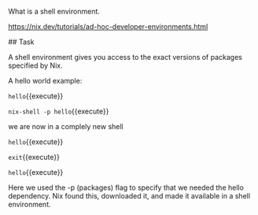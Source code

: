 What is a shell environment.

https://nix.dev/tutorials/ad-hoc-developer-environments.html


## Task

A shell environment gives you access to the exact versions of packages specified by Nix.

A hello world example:

`hello`{{execute}}

`nix-shell -p hello`{{execute}}

we are now in a complely new shell

`hello`{{execute}}

`exit`{{execute}}

`hello`{{execute}}

Here we used the -p (packages) flag to specify that we needed the hello dependency. Nix found this, downloaded it, and made it available in a shell environment.

